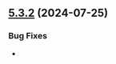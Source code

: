 ## [5.3.2](https://github.com/yujinpan/vitepress/compare/v5.3.0...v5.3.2) (2024-07-25)

### Bug Fixes

- <template> cannot be keyed in vue2 ([e3db6a2](https://github.com/yujinpan/vitepress/commit/e3db6a2d7c7c9a8ba335167cff7586ec9a2a2416))
- don't reopen browser on restart when vite.server.open is specified ([6263db1](https://github.com/yujinpan/vitepress/commit/6263db170a658ea887ef4b2bfe4b5239a820e0d9)), closes [#4040](https://github.com/yujinpan/vitepress/issues/4040)
- multi root element not support in vue2 ([8773f21](https://github.com/yujinpan/vitepress/commit/8773f2193ac97808a59af894587d1e72922b1cd4))
- **theme/regression:** typo in component props resulting in nested titles not showing in navbar ([01d0d45](https://github.com/yujinpan/vitepress/commit/01d0d45292602cbb7de492f0c953ddb239842116)), closes [#4042](https://github.com/yujinpan/vitepress/issues/4042)
- **theme:** excerpt style in LocalSearchBox ([#4050](https://github.com/yujinpan/vitepress/issues/4050)) ([2bc0d39](https://github.com/yujinpan/vitepress/commit/2bc0d39d5089841986f0988fc9cfe15533d3a0c6))

# [5.3.0](https://github.com/yujinpan/vitepress/compare/v5.1.0...v5.3.0) (2024-07-11)

### Bug Fixes

- **a11y:** make code blocks accessible with keyboard ([#3902](https://github.com/yujinpan/vitepress/issues/3902)) ([cb308b9](https://github.com/yujinpan/vitepress/commit/cb308b9295e1e661c2c72fa4229b5c7d83278d49))
- **build:** don't normalize links containing target or download property ([e24899a](https://github.com/yujinpan/vitepress/commit/e24899a073d066486e5f7ae0c47ba6d901d5ae51)), closes [#3947](https://github.com/yujinpan/vitepress/issues/3947)
- **build:** respect frontmatter.lastUpdated for pageData.lastUpdated and sitemap generation ([7fcf462](https://github.com/yujinpan/vitepress/commit/7fcf462eb8c2be6e72b4426a8211fcd6961e4967)), closes [#3931](https://github.com/yujinpan/vitepress/issues/3931)
- **build:** sort pageToHashMap to ensure stable assets ([e302328](https://github.com/yujinpan/vitepress/commit/e302328a4ce3242cbfb7112e856840b7346aa16a)), closes [#4016](https://github.com/yujinpan/vitepress/issues/4016)
- **client:** do nothing on anchor elements with empty href ([6461f5d](https://github.com/yujinpan/vitepress/commit/6461f5d42b3bfed1d7959e1167fc77f61d08f314)), closes [#3950](https://github.com/yujinpan/vitepress/issues/3950)
- don't do git log on non-existent file ([387acf7](https://github.com/yujinpan/vitepress/commit/387acf71aa351e23ca3402713020a3571ad17155)), closes [#4008](https://github.com/yujinpan/vitepress/issues/4008)
- don't reopen browser on restart ([d837e82](https://github.com/yujinpan/vitepress/commit/d837e82bc8bde63df737be2a1290a2e70c8a0bf3)), closes [#4001](https://github.com/yujinpan/vitepress/issues/4001)
- dont escape ampersand twice in title ([7ea3572](https://github.com/yujinpan/vitepress/commit/7ea357256c855ae0a9a142c14bbd5e7d344ef865))
- escape title properly in build ([49b1233](https://github.com/yujinpan/vitepress/commit/49b1233378436054c07a6ef646d0029096124021))
- properly handle svg anchor elements ([b785bd6](https://github.com/yujinpan/vitepress/commit/b785bd6ab3b5dd909aa955dc9e03b08e66b76294))
- **theme,a11y:** handle overflow on long mathematical equation and make tables focusable ([#3932](https://github.com/yujinpan/vitepress/issues/3932)) (closes [#3914](https://github.com/yujinpan/vitepress/issues/3914)) ([afc611d](https://github.com/yujinpan/vitepress/commit/afc611d399d2780550ae04caa0e73e1c0c69a680))
- **theme:** add styles for h4 too ([b54d7b0](https://github.com/yujinpan/vitepress/commit/b54d7b0d7cd1257bcadd25f9b69cba21d0a3dff6))
- **theme:** deep watch sidebar groups and force render on match change ([97f9469](https://github.com/yujinpan/vitepress/commit/97f9469b6d4eb7ba9de9a1111986581d1f704ec3)), closes [#3613](https://github.com/yujinpan/vitepress/issues/3613)
- **theme:** dim color for all text like elements inside blockquotes ([5d3ed87](https://github.com/yujinpan/vitepress/commit/5d3ed87f8530134fa709681ebadb2f3cfc68680e)), closes [#3929](https://github.com/yujinpan/vitepress/issues/3929)
- **theme:** force update title attribute on hydration ([d348da7](https://github.com/yujinpan/vitepress/commit/d348da770c2a68993d1a40d1c0223e42a681057a)), closes [#4004](https://github.com/yujinpan/vitepress/issues/4004)
- **theme:** remove unnecessary navigation role on nav element ([af4717d](https://github.com/yujinpan/vitepress/commit/af4717d6820233a011200d44abba53d0f66bfad3))
- **theme:** show filled nav bar when nav screen is open ([0fc70e2](https://github.com/yujinpan/vitepress/commit/0fc70e2d0c29c92a1dceba035295a3fac84ffc00))
- **types:** wrong types generated for markdown-it > mdurl ([48ca76c](https://github.com/yujinpan/vitepress/commit/48ca76c523d9b979a678d52447f5ce324799e47f)), closes [#3935](https://github.com/yujinpan/vitepress/issues/3935)

### Features

- allow using components in navigation bar ([#4000](https://github.com/yujinpan/vitepress/issues/4000)) ([fa87d81](https://github.com/yujinpan/vitepress/commit/fa87d8150d8185fa8a22cd6b6e762632b83f8231))
- **cli/init:** allow passing target dir as command argument ([#3948](https://github.com/yujinpan/vitepress/issues/3948)) ([99053ba](https://github.com/yujinpan/vitepress/commit/99053baea7eb6aa62a11a2cfd4b1e6e60311dd63))
- **markdown:** support including specific regions from markdown files ([#3978](https://github.com/yujinpan/vitepress/issues/3978)) ([143b1e9](https://github.com/yujinpan/vitepress/commit/143b1e91f3696507d33666ec5847e7b64a771bcf))
- support `force-auto` as an option for appearance ([1e8bb48](https://github.com/yujinpan/vitepress/commit/1e8bb48bc2891ea388bf0b9edd2f5b612bb1e85d)), closes [#3946](https://github.com/yujinpan/vitepress/issues/3946)
- **theme:** export VPHomeContent ([#3960](https://github.com/yujinpan/vitepress/issues/3960)) ([8aa6ccb](https://github.com/yujinpan/vitepress/commit/8aa6ccbe32655f76c390d15568f69f83d079385d)), closes [#3954](https://github.com/yujinpan/vitepress/issues/3954)

# [5.1.0](https://github.com/yujinpan/vitepress/compare/v5.0.0...v5.1.0) (2024-05-16)

### Bug Fixes

- **build/regression:** markdown backslash escapes not working ([d02d1e9](https://github.com/yujinpan/vitepress/commit/d02d1e923aacdb1e8061a3f76af30e8a13518277)), closes [#3808](https://github.com/yujinpan/vitepress/issues/3808)
- **build:** show file info on error ([f0debd2](https://github.com/yujinpan/vitepress/commit/f0debd20f48ab7eb58cfd142147531509d6c0209))
- **client:** don't reload page on hash change ([#3777](https://github.com/yujinpan/vitepress/issues/3777)) ([74b725a](https://github.com/yujinpan/vitepress/commit/74b725a224438ef776fed25ee82274429d94ac83))
- **dev:** match dev and prod routing behavior ([#3837](https://github.com/yujinpan/vitepress/issues/3837)) ([b360ac8](https://github.com/yujinpan/vitepress/commit/b360ac88df3bfd60e3498cc19066c0c90261ee4f))
- **dev:** multiple server instances being created when editing config too quickly ([#3835](https://github.com/yujinpan/vitepress/issues/3835)) ([729a890](https://github.com/yujinpan/vitepress/commit/729a890669c363895cfac39ece046926cad36d01))
- hashchange should only be triggered for same page navigations ([#3768](https://github.com/yujinpan/vitepress/issues/3768)) ([2a9fc2a](https://github.com/yujinpan/vitepress/commit/2a9fc2a26b829bb3f28067ac6f4a41bc1e8b7a1e))
- let vue compiler handle entity decoding ([f86ac56](https://github.com/yujinpan/vitepress/commit/f86ac56b78da76f3061e6537b897bb13c1ed802d))
- **markdown:** entities and escapes not working properly ([#3882](https://github.com/yujinpan/vitepress/issues/3882)) ([d5dbd70](https://github.com/yujinpan/vitepress/commit/d5dbd704ceb215ebf3ce9b23deec6e6c90634f0a))
- render 404 page completely on client to infer locale from browser path ([#3858](https://github.com/yujinpan/vitepress/issues/3858)) ([728cb15](https://github.com/yujinpan/vitepress/commit/728cb15677f4f84b33bed6bb2f70f47600ea1057))
- **style:** prefer YaHei over DengXian ([f0a37b4](https://github.com/yujinpan/vitepress/commit/f0a37b4b8445ec914700df054c0897721382e5b1))
- sync updates of markdown-it types ([11f4c9a](https://github.com/yujinpan/vitepress/commit/11f4c9aee36127566b7f09dcd57878c3f6a7da0a))
- **theme/a11y:** add unique name to footer prev / next navigation landmark ([e60c101](https://github.com/yujinpan/vitepress/commit/e60c101e50fa56d4cd54d434c5628cc7e2231318))
- **theme/a11y:** remove duplicate assistive text from outline nav [[#3800](https://github.com/yujinpan/vitepress/issues/3800)] ([#3803](https://github.com/yujinpan/vitepress/issues/3803)) ([733d986](https://github.com/yujinpan/vitepress/commit/733d986a84f614484b04235546dc4cda0769e833))
- **theme/i18n:** 404 page not showing localized text ([#3833](https://github.com/yujinpan/vitepress/issues/3833)) ([cc11b8e](https://github.com/yujinpan/vitepress/commit/cc11b8e41ec481320b03902bdc307d479a8ba838))
- **theme/regression:** custom font not applying in Chinese docs because of specificity ([fa2f38a](https://github.com/yujinpan/vitepress/commit/fa2f38a0c3bd121dcb7e07420566087c19b10f96)), closes [#3864](https://github.com/yujinpan/vitepress/issues/3864)
- **theme:** disable keypress effect on search button ([ccc37bb](https://github.com/yujinpan/vitepress/commit/ccc37bb80e4147b9ab91b0f5d7dfae9d51533460))
- **theme:** don't use Chinese quotes on non-Chinese documents ([#3834](https://github.com/yujinpan/vitepress/issues/3834)) ([75115f4](https://github.com/yujinpan/vitepress/commit/75115f4f8223d67dab2dc82fadaf2941aabf6330))
- **theme:** external link icon not visible for target \_blank links ([d08eeed](https://github.com/yujinpan/vitepress/commit/d08eeed89726572f7ea341df59864cc72716751c)), closes [#3327](https://github.com/yujinpan/vitepress/issues/3327)
- **theme:** fix invalid vp-offset in ssr ([9794877](https://github.com/yujinpan/vitepress/commit/9794877347140c7b4955d735cd8867c260a5089d))
- **theme:** leaking event listener when going back/forward on Safari on iOS ([#3658](https://github.com/yujinpan/vitepress/issues/3658)) ([#3671](https://github.com/yujinpan/vitepress/issues/3671)) ([1a72181](https://github.com/yujinpan/vitepress/commit/1a72181c06d78e5e6f293e3f6abdb15caa4d2f53))
- **theme:** remove small layout shift on `On this page` button ([#3767](https://github.com/yujinpan/vitepress/issues/3767)) ([5f28e74](https://github.com/yujinpan/vitepress/commit/5f28e74abfc984cdc7e0d9d9f7b7e15cb2b46923))

### Features

- **build/i18n:** support customizing copy code button's tooltip text ([#3854](https://github.com/yujinpan/vitepress/issues/3854)) ([ed6ada7](https://github.com/yujinpan/vitepress/commit/ed6ada7a688c466920f3e0ef33b7176b8eb01eee))
- **build:** add localeIndex to md.env ([#3862](https://github.com/yujinpan/vitepress/issues/3862)) ([0cbb469](https://github.com/yujinpan/vitepress/commit/0cbb469842d74381ad56d44b7975f34c405b78f8))
- config file hot update error prints error message ([#3592](https://github.com/yujinpan/vitepress/issues/3592)) ([cd5adf3](https://github.com/yujinpan/vitepress/commit/cd5adf3011d677263c93ce6f8066aaa7870b1dfc))
- **theme:** update Inter to version 4 ([#3693](https://github.com/yujinpan/vitepress/issues/3693)) ([#3694](https://github.com/yujinpan/vitepress/issues/3694)) ([ffafa31](https://github.com/yujinpan/vitepress/commit/ffafa31b9204f996f4b819684214fa631c224575))
- upgrade markdown-it types to v14 ([#3772](https://github.com/yujinpan/vitepress/issues/3772)) ([d3dd4bc](https://github.com/yujinpan/vitepress/commit/d3dd4bc93806f3bc7be5f29ad279978b4fd13c81))

# [5.0.0](https://github.com/yujinpan/vitepress/compare/v5.0.0-rc.2...v5.0.0) (2024-04-02)

### Bug Fixes

- use library `vue-demi` instead of `vitepress/demi` ([66ed535](https://github.com/yujinpan/vitepress/commit/66ed535fdd5411e367d7ab794564ed6fe2a4b0b8))

# [5.0.0-rc.2](https://github.com/yujinpan/vitepress/compare/v5.0.0-rc.1...v5.0.0-rc.2) (2024-02-02)

### Bug Fixes

- `__VUE_PROD_DEVTOOLS__` is undefined when build ([dd36ee8](https://github.com/yujinpan/vitepress/commit/dd36ee8a211b364b53ba10a37100e937d7b3d222))
- link vue path is error ([5fac501](https://github.com/yujinpan/vitepress/commit/5fac501648ccbc6054ef439ab882166076fb77d3))
- ssr render parameter type error ([eb15185](https://github.com/yujinpan/vitepress/commit/eb15185b8de8445b28bdb1eae85191e507d6e97c))

# [5.0.0-rc.1](https://github.com/yujinpan/vitepress/compare/v5.0.0-rc.0...v5.0.0-rc.1) (2024-01-29)

### Bug Fixes

- native event needs modify `.native` ([badd1c5](https://github.com/yujinpan/vitepress/commit/badd1c5c9d56cc3a1f525a9adb265f4fe6aa1e3e))

# 5.0.0-rc.0 (2024-01-29)

### Features

Change the required library `vue` to 2.7.0.

Vite & Vitepress-v2 support version.

- `vite@5` => `vitepress-v2@5`
- `vite@4` => `vitepress-v2@4`
- `vite@3` => `vitepress-v2@3`
